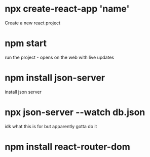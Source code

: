 # npx create-react-app 'name'
Create a new react project

# npm start
run the project - opens on the web with live updates

# npm install json-server
install json server

# npx json-server --watch db.json
idk what this is for but apparently gotta do it

# npm install react-router-dom
